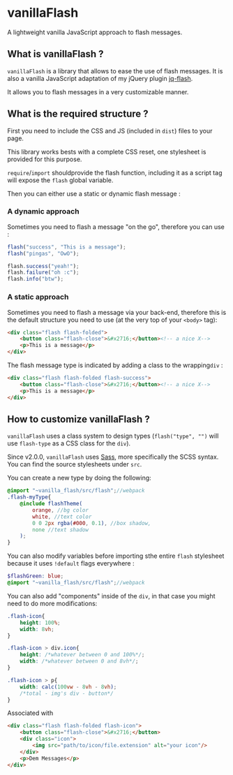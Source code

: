 # vanillaFlash
A lightweight vanilla JavaScript approach to flash messages.

## What is vanillaFlash ?
`vanillaFlash` is a library that allows to ease the use of flash messages.
It is also a vanilla JavaScript adaptation of my jQuery plugin [jq-flash](https://www.npmjs.com/package/jq-flash).

It allows you to flash messages in a very customizable manner.

## What is the required structure ?
First you need to include the CSS and JS (included in `dist`) files to your page.

This library works bests with a complete CSS reset, one stylesheet is provided for this purpose.

`require`/`import` shouldprovide the flash function, including it as a script tag will expose the `flash` global variable.

Then you can either use a static or dynamic flash message :



### A dynamic approach
Sometimes you need to flash a message "on the go", therefore you can use :
```javascript
flash("success", "This is a message");
flash("pingas", "OwO");

flash.success("yeah!");
flash.failure("oh :c");
flash.info("btw");
```



### A static approach

Sometimes you need to flash a message via your back-end, therefore this is the default structure you need to use (at the very top of your `<body>` tag):
```html
<div class="flash flash-folded">
	<button class="flash-close">&#x2716;</button><!-- a nice X-->
	<p>This is a message</p>
</div>
```

The flash message type is indicated by adding a class to the wrapping`div` :

```html
<div class="flash flash-folded flash-success">
	<button class="flash-close">&#x2716;</button><!-- a nice X-->
	<p>This is a message</p>
</div>
```





## How to customize vanillaFlash ?

`vanillaFlash` uses a class system to design types (`flash("type", "")` will use `flash-type` as a CSS class for the `div`).

Since v2.0.0, `vanillaFlash` uses [Sass](https://sass-lang.com/), more specifically the SCSS syntax. You can find the source stylesheets under `src`.



You can create a new type by doing the following:

```scss
@import "~vanilla_flash/src/flash";//webpack
.flash-myType{
    @include flashTheme(
        orange, //bg color
        white, //text color
        0 0 2px rgba(#000, 0.1), //box shadow,
        none //text shadow
    );
}
```



You can also modify variables before importing sthe entire `flash` stylesheet because it uses `!default` flags everywhere :

```scss
$flashGreen: blue;
@import "~vanilla_flash/src/flash";//webpack
```







You can also add "components" inside of the `div`, in that case you might need to do more modifications:
```css
.flash-icon{
	height: 100%;
	width: 8vh;
}

.flash-icon > div.icon{
	height: /*whatever between 0 and 100%*/;
	width: /*whatever between 0 and 8vh*/;
}

.flash-icon > p{
	width: calc(100vw - 8vh - 8vh);
	/*total - img's div - button*/
}
```
Associated with
```html
<div class="flash flash-folded flash-icon">
	<button class="flash-close">&#x2716;</button>
	<div class="icon">
		<img src="path/to/icon/file.extension" alt="your icon"/>
	</div>
	<p>Dem Messages</p>
</div>
```
